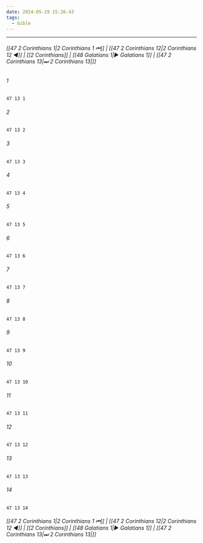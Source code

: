 ```yaml
---
date: 2024-05-29 15:26:43
tags:
  - bible
---
```

___

###### [[47 2 Corinthians 1|2 Corinthians 1 ⏮]] | [[47 2 Corinthians 12|2 Corinthians 12 ◀]] | [[2 Corinthians]] | [[48 Galatians 1|▶ Galatians 1]] | [[47 2 Corinthians 13|⏭ 2 Corinthians 13|]]

###### 1
``` verse
47 13 1 
```
###### 2
``` verse
47 13 2 
```
###### 3
``` verse
47 13 3 
```
###### 4
``` verse
47 13 4 
```
###### 5
``` verse
47 13 5 
```
###### 6
``` verse
47 13 6 
```
###### 7
``` verse
47 13 7 
```
###### 8
``` verse
47 13 8 
```
###### 9
``` verse
47 13 9 
```
###### 10
``` verse
47 13 10 
```
###### 11
``` verse
47 13 11 
```
###### 12
``` verse
47 13 12 
```
###### 13
``` verse
47 13 13 
```
###### 14
``` verse
47 13 14 
```

###### [[47 2 Corinthians 1|2 Corinthians 1 ⏮]] | [[47 2 Corinthians 12|2 Corinthians 12 ◀]] | [[2 Corinthians]] | [[48 Galatians 1|▶ Galatians 1]] | [[47 2 Corinthians 13|⏭ 2 Corinthians 13|]]

